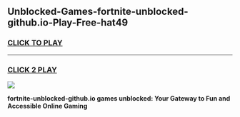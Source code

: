 
## Unblocked-Games-fortnite-unblocked-github.io-Play-Free-hat49
<h3>
<a href="https://premium76.site?title=fortnite-unblocked-github.io&ref=20M">CLICK TO PLAY</a></h3>
<hr>

<h3>
<a href="https://premium76.site?title=fortnite-unblocked-github.io&ref=20M">CLICK 2 PLAY</a>
  
</h3>

<a href="https://premium76.site?title=fortnite-unblocked-github.io&ref=19M"><img src="https://clearcache.store/games.png"></a>


**fortnite-unblocked-github.io games unblocked: Your Gateway to Fun and Accessible Online Gaming**
